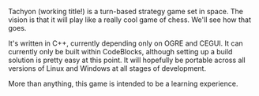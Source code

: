 Tachyon (working title!) is a turn-based strategy game set in space.  The vision is that it will play like a really cool game of chess.  We'll see how that goes.

It's written in C++, currently depending only on OGRE and CEGUI.  It can currently only be built within CodeBlocks, although setting up a build solution is pretty easy at this point.  It will hopefully be portable across all versions of Linux and Windows at all stages of development.

More than anything, this game is intended to be a learning experience.